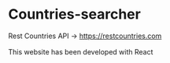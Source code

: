 # Countries-searcher
Rest Countries API -> https://restcountries.com

This website has been developed with React<img src="https://skillicons.dev/icons?i=react" style="width: 1rem;" />

